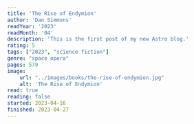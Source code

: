 ```yaml
---
title: 'The Rise of Endymion'
author: 'Dan Simmons'
readYear: '2023'
readMonth: '04'
description: 'This is the first post of my new Astro blog.'
rating: 5
tags: ["2023", "science fiction"]
genre: "space opera"
pages: 579
image:
    url: "../images/books/the-rise-of-endymion.jpg"
    alt: 'The Rise of Endymion'
read: true
reading: false
started: 2023-04-16
finished: 2023-04-27
---
```

